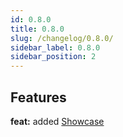 ```yaml
---
id: 0.8.0
title: 0.8.0
slug: /changelog/0.8.0/
sidebar_label: 0.8.0
sidebar_position: 2
---
```


## Features

**feat:** added [Showcase](/V1/overview/showcase/)
